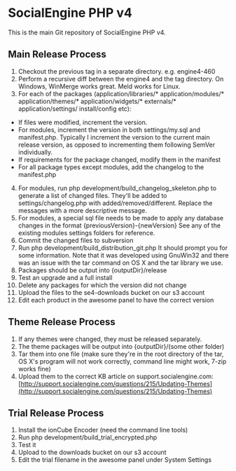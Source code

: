 SocialEngine PHP v4
==========================
This is the main Git repository of SocialEngine PHP v4.

## Main Release Process


1. Checkout the previous tag in a separate directory. e.g. engine4-460
2. Perform a recursive diff between the engine4 and the tag directory. On Windows, WinMerge works great. Meld works for Linux.
3. For each of the packages (application/libraries/* application/modules/* application/themes/* application/widgets/* externals/* application/settings/ install/config etc):
  * If files were modified, increment the version.
  * For modules, increment the version in both settings/my.sql and manifest.php. Typically I increment the version to the current main release version, as opposed to incrementing them following SemVer individually.
  * If requirements for the package changed, modify them in the manifest
  * For all package types except modules, add the changelog to the manifest.php
4. For modules, run php development/build_changelog_skeleton.php to generate a list of changed files. They'll be added to settings/changelog.php with added/removed/different. Replace the messages with a more descriptive message.
5. For modules, a special sql file needs to be made to apply any database changes in the format {previousVersion}-{newVersion} See any of the existing modules settings folders for reference.
6. Commit the changed files to subversion
7. Run php development/build_distribution_git.php It should prompt you for some information. Note that it was developed using GnuWin32 and there was an issue with the tar command on OS X and the tar library we use.
8. Packages should be output into {outputDir}/release
9. Test an upgrade and a full install
10.	Delete any packages for which the version did not change
11.	Upload the files to the se4-downloads bucket on our s3 account
12.	Edit each product in the awesome panel to have the correct version

## Theme Release Process

1. If any themes were changed, they must be released separately.
2. The theme packages will be output into {outputDir}/(some other folder)
3. Tar them into one file (make sure they're in the root directory of the tar, OS X's program will not work correctly, command line might work, 7-zip works fine)
4. Upload them to the correct KB article on support.socialengine.com: [http://support.socialengine.com/questions/215/Updating-Themes](http://support.socialengine.com/questions/215/Updating-Themes)

## Trial Release Process

1. Install the ionCube Encoder (need the command line tools)
2. Run php development/build_trial_encrypted.php
3. Test it
4. Upload to the downloads bucket on our s3 account
5. Edit the trial filename in the awesome panel under System Settings
